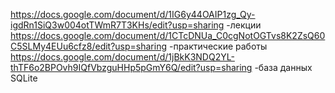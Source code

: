 https://docs.google.com/document/d/1IG6y44OAIP1zg_Qy-igdRn1SiQ3w004otTWmR7T3KHs/edit?usp=sharing  -лекции
https://docs.google.com/document/d/1CTcDNUa_C0cgNotOGTvs8K2ZsQ60C5SLMy4EUu6cfz8/edit?usp=sharing  -практические работы 
https://docs.google.com/document/d/1jBkK3NDQ2YL-thTF6o2BPOvh9IQfVbzguHHp5pGmY6Q/edit?usp=sharing  -база данных SQLite
